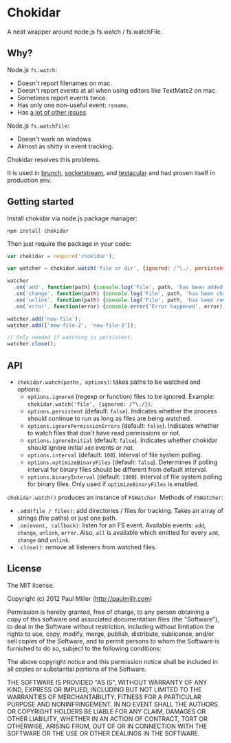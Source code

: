 # Chokidar
A neat wrapper around node.js fs.watch / fs.watchFile.

## Why?
Node.js `fs.watch`:

* Doesn't report filenames on mac.
* Doesn't report events at all when using editors like TextMate2 on mac.
* Sometimes report events twice.
* Has only one non-useful event: `rename`.
* Has [a lot of other issues](https://github.com/joyent/node/issues/search?utf8=✓&q=fs.watch)

Node.js `fs.watchFile`:

* Doesn't work on windows
* Almost as shitty in event tracking.

Chokidar resolves this problems.

It is used in
[brunch](http://brunch.io),
[socketstream](http://www.socketstream.org),
and [testacular](https://github.com/vojtajina/testacular/)
and had proven itself in production env.

## Getting started
Install chokidar via node.js package manager:

    npm install chokidar

Then just require the package in your code:

```javascript
var chokidar = require('chokidar');

var watcher = chokidar.watch('file or dir', {ignored: /^\./, persistent: true});

watcher
  .on('add', function(path) {console.log('File', path, 'has been added');})
  .on('change', function(path) {console.log('File', path, 'has been changed');})
  .on('unlink', function(path) {console.log('File', path, 'has been removed');})
  .on('error', function(error) {console.error('Error happened', error);})

watcher.add('new-file');
watcher.add(['new-file-2', 'new-file-3']);

// Only needed if watching is persistent.
watcher.close();
```

## API
* `chokidar.watch(paths, options)`: takes paths to be watched and options:
    * `options.ignored` (regexp or function) files to be ignored. Example:
    `chokidar.watch('file', {ignored: /^\./})`.
    * `options.persistent` (default: `false`). Indicates whether the process
    should continue to run as long as files are being watched.
    * `options.ignorePermissionErrors` (default: `false`). Indicates
      whether to watch files that don't have read permissions or not.
    * `options.ignoreInitial` (default: `false`). Indicates whether chokidar
    should ignore initial `add` events or not.
    * `options.interval` (default: `100`). Interval of file system polling.
    * `options.optimizeBinaryFiles` (default: `false`). Determines if
    polling interval for binary files should be different from
    default interval.
    * `options.binaryInterval` (default: `1000`). Interval of file system polling for binary files. Only used if `optimizeBinaryFiles` is enabled.

`chokidar.watch()` produces an instance of `FSWatcher`. Methods of `FSWatcher`:

* `.add(file / files)`: add directories / files for tracking.
Takes an array of strings (file paths) or just one path.
* `.on(event, callback)`: listen for an FS event.
Available events: `add`, `change`, `unlink`, `error`.
Also, `all` is available which emitted for every `add`, `change` and `unlink`.
* `.close()`: remove all listeners from watched files.

## License
The MIT license.

Copyright (c) 2012 Paul Miller (http://paulmillr.com)

Permission is hereby granted, free of charge, to any person obtaining a copy of
this software and associated documentation files (the "Software"), to deal in
the Software without restriction, including without limitation the rights to
use, copy, modify, merge, publish, distribute, sublicense, and/or sell copies
of the Software, and to permit persons to whom the Software is furnished to do
so, subject to the following conditions:

The above copyright notice and this permission notice shall be included in all
copies or substantial portions of the Software.

THE SOFTWARE IS PROVIDED "AS IS", WITHOUT WARRANTY OF ANY KIND, EXPRESS OR
IMPLIED, INCLUDING BUT NOT LIMITED TO THE WARRANTIES OF MERCHANTABILITY,
FITNESS FOR A PARTICULAR PURPOSE AND NONINFRINGEMENT. IN NO EVENT SHALL THE
AUTHORS OR COPYRIGHT HOLDERS BE LIABLE FOR ANY CLAIM, DAMAGES OR OTHER
LIABILITY, WHETHER IN AN ACTION OF CONTRACT, TORT OR OTHERWISE, ARISING FROM,
OUT OF OR IN CONNECTION WITH THE SOFTWARE OR THE USE OR OTHER DEALINGS IN THE
SOFTWARE.
